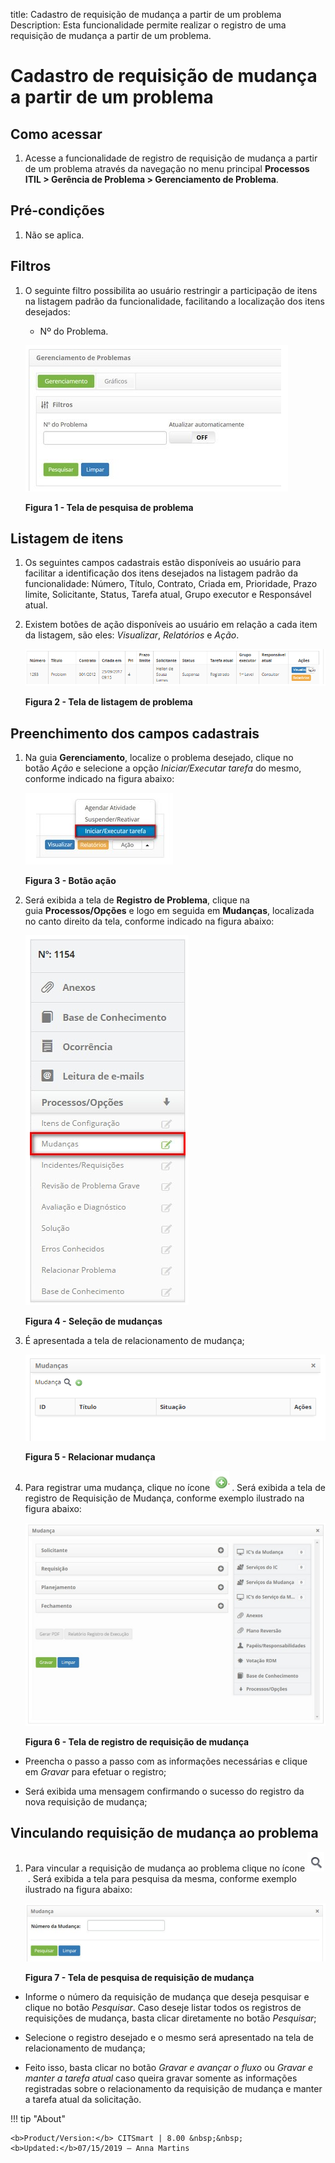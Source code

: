title: Cadastro de requisição de mudança a partir de um problema
Description: Esta funcionalidade permite realizar o registro de uma requisição
de mudança a partir de um problema.

# Cadastro de requisição de mudança a partir de um problema

Como acessar
------------

1.  Acesse a funcionalidade de registro de requisição de mudança a partir de um
    problema através da navegação no menu principal **Processos
    ITIL > Gerência de Problema > Gerenciamento de Problema**.

Pré-condições
-------------

1.  Não se aplica.

Filtros
-------

1.  O seguinte filtro possibilita ao usuário restringir a participação de itens
    na listagem padrão da funcionalidade, facilitando a localização dos itens
    desejados:

    -   Nº do Problema.

    ![Criar](images/change-1.png)
    
    **Figura 1 - Tela de pesquisa de problema**

Listagem de itens
-----------------

1.  Os seguintes campos cadastrais estão disponíveis ao usuário para facilitar a
    identificação dos itens desejados na listagem padrão da
    funcionalidade: Número, Título, Contrato, Criada em, Prioridade, Prazo
    limite, Solicitante, Status, Tarefa atual, Grupo
    executor e Responsável atual.

2.  Existem botões de ação disponíveis ao usuário em relação a cada item da
    listagem, são eles: *Visualizar*, *Relatórios* e *Ação*.

    ![Criar](images/change-2.png)

    **Figura 2 - Tela de listagem de problema**

Preenchimento dos campos cadastrais
-----------------------------------

1.  Na guia **Gerenciamento**, localize o problema desejado, clique no
    botão *Ação* e selecione a opção *Iniciar/Executar tarefa* do mesmo,
    conforme indicado na figura abaixo:

    ![Criar](images/change-3.png)

    **Figura 3 - Botão ação**

1.  Será exibida a tela de **Registro de Problema**, clique na
    guia **Processos/Opções** e logo em seguida em **Mudanças**, localizada no
    canto direito da tela, conforme indicado na figura abaixo:

    ![Criar](images/change-4.png)

    **Figura 4 - Seleção de mudanças**

1.  É apresentada a tela de relacionamento de mudança;

    ![Criar](images/change-5.png)

    **Figura 5 - Relacionar mudança**

1.  Para registrar uma mudança, clique no ícone ![Criar](images/change-6.png) . Será exibida a tela de
    registro de Requisição de Mudança, conforme exemplo ilustrado na figura
    abaixo:

    ![Criar](images/change-7.png)

    **Figura 6 - Tela de registro de requisição de mudança**

-   Preencha o passo a passo com as informações necessárias e clique
    em *Gravar* para efetuar o registro;

-   Será exibida uma mensagem confirmando o sucesso do registro da nova
    requisição de mudança;

Vinculando requisição de mudança ao problema
--------------------------------------------

1.  Para vincular a requisição de mudança ao problema clique no ícone ![Criar](images/change-8.png) .
    Será exibida a tela para pesquisa da mesma, conforme exemplo ilustrado na
    figura abaixo:

    ![Criar](images/change-9.png)

    **Figura 7 - Tela de pesquisa de requisição de mudança**

-   Informe o número da requisição de mudança que deseja pesquisar e clique no
    botão *Pesquisar*. Caso deseje listar todos os registros de requisições de
    mudança, basta clicar diretamente no botão *Pesquisar*;

-   Selecione o registro desejado e o mesmo será apresentado na tela de
    relacionamento de mudança;

-   Feito isso, basta clicar no botão *Gravar e avançar o fluxo* ou *Gravar e
    manter a tarefa atual* caso queira gravar somente as informações registradas
    sobre o relacionamento da requisição de mudança e manter a tarefa atual da
    solicitação.


!!! tip "About"

    <b>Product/Version:</b> CITSmart | 8.00 &nbsp;&nbsp;
    <b>Updated:</b>07/15/2019 – Anna Martins
